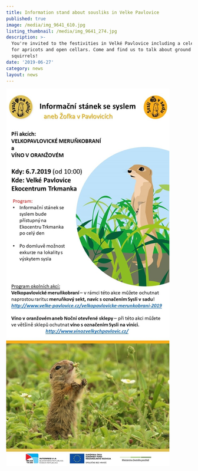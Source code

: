 ```yaml
---
title: Information stand about sousliks in Velke Pavlovice
published: true
image: /media/img_9641_610.jpg
listing_thumbnail: /media/img_9641_274.jpg
description: >-
  You're invited to the festivities in Velké Pavlovice including a celebration
  for apricots and open cellars. Come and find us to talk about ground
  squirrels!
date: '2019-06-27'
category: news
layout: news
---
```

![](/media/pozvanka_pavlovice-2019_610.jpg)
